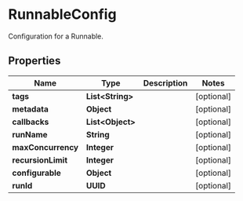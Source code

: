 

# RunnableConfig

Configuration for a Runnable.

## Properties

| Name | Type | Description | Notes |
|------------ | ------------- | ------------- | -------------|
|**tags** | **List&lt;String&gt;** |  |  [optional] |
|**metadata** | **Object** |  |  [optional] |
|**callbacks** | **List&lt;Object&gt;** |  |  [optional] |
|**runName** | **String** |  |  [optional] |
|**maxConcurrency** | **Integer** |  |  [optional] |
|**recursionLimit** | **Integer** |  |  [optional] |
|**configurable** | **Object** |  |  [optional] |
|**runId** | **UUID** |  |  [optional] |



